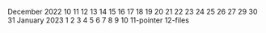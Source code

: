 December 2022
10
11
12
13
14
15
16
17
18
19
20
21
22
23
24
25
26
27
29
30
31
January 2023
1
2
3
4
5
6
7
8
9
10
11-pointer
12-files